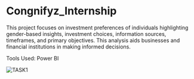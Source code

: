 # Congnifyz_Internship
This project focuses on investment preferences of individuals highlighting gender-based insights, investment choices, information sources, timeframes, and primary objectives. This analysis aids businesses and financial institutions in making informed decisions.

Tools Used:
Power BI

![TASK1](https://github.com/user-attachments/assets/486da657-dbec-48ec-9224-4f3e36f10826)


